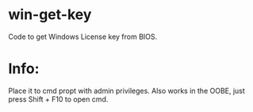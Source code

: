# win-get-key
Code to get Windows License key from BIOS.

# Info:
Place it to cmd propt with admin privileges.
Also works in the OOBE, just press Shift + F10 to open cmd.
